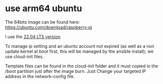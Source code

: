 # use arm64 ubuntu
The 64bits image can be found here: https://ubuntu.com/download/raspberry-pi

I use the [22.04 LTS version](https://ubuntu.com/download/raspberry-pi/thank-you?version=22.04&architecture=desktop-arm64+raspi).

To manage ip setting and an ubuntu account not expired (as well as a non update kernel at boot first, this will be managed by the ansible install), we use cloud-init files. 

Template files can be found in the cloud-init folder and it must copied in the /boot partition just after the image burn. Just Change your targeted IP address in the network-config file.

